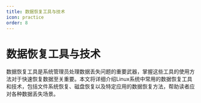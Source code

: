 ```yaml
---
title: 数据恢复工具与技术
icon: practice
order: 8
---
```


# 数据恢复工具与技术

数据恢复工具是系统管理员处理数据丢失问题的重要武器，掌握这些工具的使用方法对于快速恢复数据至关重要。本文将详细介绍Linux系统中常用的数据恢复工具和技术，包括文件系统恢复、磁盘恢复以及特定应用的数据恢复方法，帮助读者应对各种数据丢失场景。
